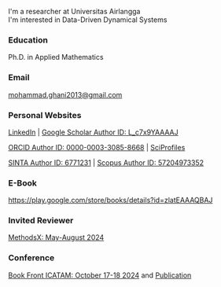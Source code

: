 I'm a researcher at Universitas Airlangga<br>
I'm interested in Data-Driven Dynamical Systems

### Education
Ph.D. in Applied Mathematics
### Email
mohammad.ghani2013@gmail.com
### Personal Websites

<a href="https://www.linkedin.com/in/mohammad-ghani-7b8b0b302/" target="_blank">LinkedIn</a> | <a href="https://scholar.google.com/citations?user=L_c7x9YAAAAJ&hl=id&authuser=3" target="_blank">Google Scholar Author ID: L_c7x9YAAAAJ</a>

<a href="https://orcid.org/0000-0003-3085-8668" target="_blank">ORCID Author ID: 0000-0003-3085-8668</a> | <a href="https://sciprofiles.com/profile/mohammadghani" target="_blank">SciProfiles</a>

<a href="https://sinta.kemdikbud.go.id/authors/profile/6771231" target="_blank">SINTA Author ID: 6771231</a> | <a href="https://www.scopus.com/authid/detail.uri?authorId=57204973352" target="_blank">Scopus Author ID: 57204973352</a>

### E-Book
<a href="https://play.google.com/store/books/details?id=zlatEAAAQBAJ" target="_blank">https://play.google.com/store/books/details?id=zlatEAAAQBAJ</a>

### Invited Reviewer
<a href="https://github.com/mghaniunair/Certificate/blob/main/Certificate_MEX_Recognised.pdf" target="_blank">MethodsX: May-August 2024</a>

### Conference
<a href="https://github.com/mhghani/All-Published-Papers/blob/main/638622_1_En_BookFrontmatter_OnlinePDF.pdf" target="_blank">Book Front ICATAM: October 17-18 2024</a> and <a href="https://www.atlantis-press.com/proceedings/icatam-24" target="_blank">Publication</a>
